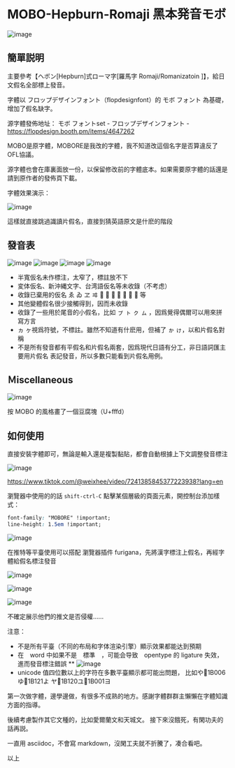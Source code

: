 # MOBO-Hepburn-Romaji 黑本発音モボ



![image](https://github.com/WyxXu/MOBO-Hepburn-Romaji/assets/108942702/f6563018-99b0-47b3-bd89-12355d7cc718)



簡單説明
----


主要參考【ヘボン[Hepburn]式ローマ字[羅馬字 Romaji/Romanizatoin ]】，給日文假名全部標上發音。

字體以 フロップデザインフォント（flopdesignfont）的 モボ フォント 為基礎，增加了假名缺字。

源字體發佈地址：  モボ フォントset - フロップデザインフォント - https://flopdesign.booth.pm/items/4647262

MOBO是原字體，MOBORE是我改的字體，我不知道改這個名字是否算違反了OFL協議。

源字體也會在庫裏面放一份，以保留修改前的字體底本。如果需要原字體的話還是請到原作者的發佈頁下載。



字體效果演示：

![image](https://github.com/WyxXu/MOBO-Hepburn-Romaji/assets/108942702/22dd1981-8375-41b6-b972-160acfd298c2)

這樣就直接跳過識讀片假名，直接到猜英語原文是什麽的階段

發音表
----

![image](https://github.com/WyxXu/MOBO-Hepburn-Romaji/assets/108942702/5d36c1ed-eace-401b-a6b8-5f49b19a552b)
![image](https://github.com/WyxXu/MOBO-Hepburn-Romaji/assets/108942702/d389b42c-8266-4cf2-8380-0a984a43b453)
![image](https://github.com/WyxXu/MOBO-Hepburn-Romaji/assets/108942702/26123bc7-e98b-44df-8769-0ad778aeb18a)
![image](https://github.com/WyxXu/MOBO-Hepburn-Romaji/assets/108942702/7ea357fc-f92e-47db-859b-e57fc32db8d3)

* 半寬仮名未作標注，太窄了，標註放不下
* 変体仮名、新沖縄文字、台湾語仮名等未收錄（不考虑）
* 收錄已棄用的仮名 ゑ ゐ ヱ ヰ 𛀀 𛄡 𛄟 𛄢 𛄠 𛀁 𛀆 等
* 其他變體假名很少接觸得到，因而未收錄
* 收錄了一些用於尾音的小假名，比如 ㇷ゚	ㇳ	ㇰ	ㇺ ，因爲覺得偶爾可以用來拼寫方言
* ヵ ヶ視爲符號，不標註。雖然不知道有什麽用，但補了 ゕ ゖ，以和片假名對稱
* 不是所有發音都有平假名和片假名兩套，因爲現代日語有分工，非日語詞匯主要用片假名
表記發音，所以多數只能看到片假名用例。


Ｍiscellaneous
----

![image](https://github.com/WyxXu/MOBO-Hepburn-Romaji/assets/108942702/0136a59b-a87c-4dd6-92f7-6106cc70ad74)

按 MOBO 的風格畫了一個豆腐塊（U+fffd）


如何使用
----

直接安裝字體即可，無論是輸入還是複製黏貼，都會自動根據上下文調整發音標注

![image](https://github.com/WyxXu/MOBO-Hepburn-Romaji/assets/108942702/3f4d58d9-3864-4c43-ba63-9e997b914893)

https://www.tiktok.com/@weixhee/video/7241385845377223938?lang=en


瀏覽器中使用的的話 `shift-ctrl-C` 點擊某個層級的頁面元素，開控制台添加樣式：


```css
font-family: "MOBORE" !important;
line-height: 1.5em !important;
```

![image](https://github.com/WyxXu/MOBO-Hepburn-Romaji/assets/108942702/d07cab00-f944-4d3e-bb20-66995cac6123)


在推特等平臺使用可以搭配 瀏覽器插件 furigana，先將漢字標注上假名，再經字體給假名標注發音

![image](https://github.com/WyxXu/MOBO-Hepburn-Romaji/assets/108942702/7de3d838-84ac-42c6-972c-c12b6cd9a841)

![image](https://github.com/WyxXu/MOBO-Hepburn-Romaji/assets/108942702/e3874620-fb92-46f2-b0e3-7bffc8854e07)

![image](https://github.com/WyxXu/MOBO-Hepburn-Romaji/assets/108942702/825a7dc8-fd30-478d-acd0-5f4b1d6d41c6)

不確定展示他們的推文是否侵權……





注意：

* 不是所有平臺（不同的布局和字体渲染引擎）顯示效果都能达到預期
* 在　word 中如果不是　標準　，可能会导致　opentype 的 ligature 失效，進而發音標注錯誤
** ![image](https://github.com/WyxXu/MOBO-Hepburn-Romaji/assets/108942702/27c6b698-650e-4ce4-be30-aba118e1b87a)
* unicode 值四位數以上的字符在多數平臺顯示都可能出問題， 比如や𛀆1B006ゆ𛀁1B121よ ヤ𛄠1B120ユ𛄡1B001ヨ


第一次做字體，邊學邊做，有很多不成熟的地方。感謝字體群群主懶懶在字體知識方面的指導。

後續考慮製作其它文種的，比如愛爾蘭文和天城文。
接下來沒餓死，有閑功夫的話再説。

一直用 asciidoc，不會寫 markdown，沒閑工夫就不折騰了，凑合看吧。


以上


